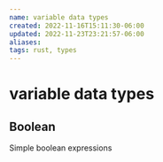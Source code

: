 ```yaml
---
name: variable data types
created: 2022-11-16T15:11:30-06:00
updated: 2022-11-23T23:21:57-06:00
aliases: 
tags: rust, types
---
```

# variable data types

## Boolean
Simple boolean expressions

